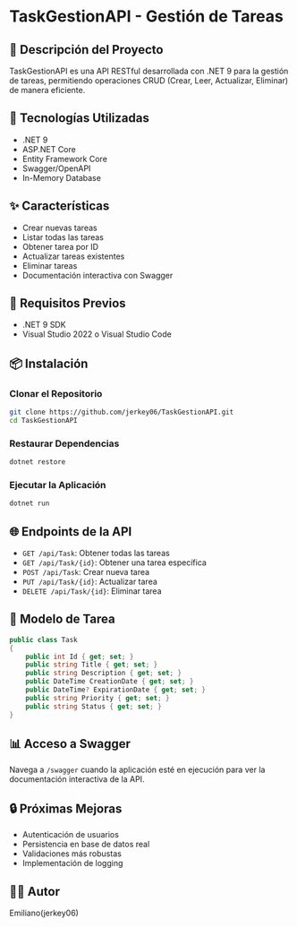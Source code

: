 # TaskGestionAPI - Gestión de Tareas

## 📝 Descripción del Proyecto
TaskGestionAPI es una API RESTful desarrollada con .NET 9 para la gestión de tareas, permitiendo operaciones CRUD (Crear, Leer, Actualizar, Eliminar) de manera eficiente.

## 🚀 Tecnologías Utilizadas
- .NET 9
- ASP.NET Core
- Entity Framework Core
- Swagger/OpenAPI
- In-Memory Database

## ✨ Características
- Crear nuevas tareas
- Listar todas las tareas
- Obtener tarea por ID
- Actualizar tareas existentes
- Eliminar tareas
- Documentación interactiva con Swagger

## 🔧 Requisitos Previos
- .NET 9 SDK
- Visual Studio 2022 o Visual Studio Code

## 📦 Instalación

### Clonar el Repositorio
```bash
git clone https://github.com/jerkey06/TaskGestionAPI.git
cd TaskGestionAPI
```

### Restaurar Dependencias
```bash
dotnet restore
```

### Ejecutar la Aplicación
```bash
dotnet run
```

## 🌐 Endpoints de la API
- `GET /api/Task`: Obtener todas las tareas
- `GET /api/Task/{id}`: Obtener una tarea específica
- `POST /api/Task`: Crear nueva tarea
- `PUT /api/Task/{id}`: Actualizar tarea
- `DELETE /api/Task/{id}`: Eliminar tarea

## 📄 Modelo de Tarea
```csharp
public class Task
{
    public int Id { get; set; }
    public string Title { get; set; }
    public string Description { get; set; }
    public DateTime CreationDate { get; set; }
    public DateTime? ExpirationDate { get; set; }
    public string Priority { get; set; }
    public string Status { get; set; }
}
```

## 📊 Acceso a Swagger
Navega a `/swagger` cuando la aplicación esté en ejecución para ver la documentación interactiva de la API.

## 🔒 Próximas Mejoras
- Autenticación de usuarios
- Persistencia en base de datos real
- Validaciones más robustas
- Implementación de logging

## 👨‍💻 Autor
Emiliano(jerkey06)
